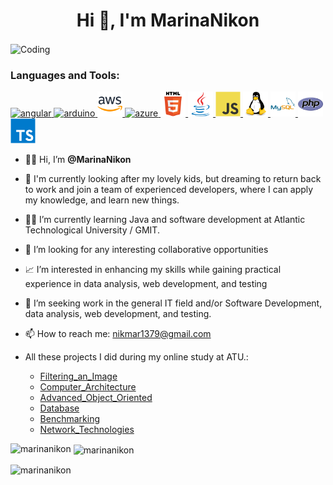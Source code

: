 <h1 align="center">Hi 👋, I'm MarinaNikon</h1>

<img align="center" alt="Coding" src="https://res.cloudinary.com/practicaldev/image/fetch/s--2bZIjPGC--/c_limit%2Cf_auto%2Cfl_progressive%2Cq_66%2Cw_880/https://dev-to-uploads.s3.amazonaws.com/i/d4tvukbt5mra37cvwklk.gif">


<h3 align="left">Languages and Tools:</h3>


<p align="left"> <a href="https://angular.io" target="_blank" rel="noreferrer"> <img src="https://angular.io/assets/images/logos/angular/angular.svg" alt="angular" width="40" height="40"/> </a> <a href="https://www.arduino.cc/" target="_blank" rel="noreferrer"> <img src="https://cdn.worldvectorlogo.com/logos/arduino-1.svg" alt="arduino" width="40" height="40"/> </a> <a href="https://aws.amazon.com" target="_blank" rel="noreferrer"> <img src="https://raw.githubusercontent.com/devicons/devicon/master/icons/amazonwebservices/amazonwebservices-original-wordmark.svg" alt="aws" width="40" height="40"/> </a> <a href="https://azure.microsoft.com/en-in/" target="_blank" rel="noreferrer"> <img src="https://www.vectorlogo.zone/logos/microsoft_azure/microsoft_azure-icon.svg" alt="azure" width="40" height="40"/> </a> <a href="https://www.w3.org/html/" target="_blank" rel="noreferrer"> <img src="https://raw.githubusercontent.com/devicons/devicon/master/icons/html5/html5-original-wordmark.svg" alt="html5" width="40" height="40"/> </a> <a href="https://www.java.com" target="_blank" rel="noreferrer"> <img src="https://raw.githubusercontent.com/devicons/devicon/master/icons/java/java-original.svg" alt="java" width="40" height="40"/> </a> <a href="https://developer.mozilla.org/en-US/docs/Web/JavaScript" target="_blank" rel="noreferrer"> <img src="https://raw.githubusercontent.com/devicons/devicon/master/icons/javascript/javascript-original.svg" alt="javascript" width="40" height="40"/> </a> <a href="https://www.linux.org/" target="_blank" rel="noreferrer"> <img src="https://raw.githubusercontent.com/devicons/devicon/master/icons/linux/linux-original.svg" alt="linux" width="40" height="40"/> </a> <a href="https://www.mysql.com/" target="_blank" rel="noreferrer"> <img src="https://raw.githubusercontent.com/devicons/devicon/master/icons/mysql/mysql-original-wordmark.svg" alt="mysql" width="40" height="40"/> </a> <a href="https://www.php.net" target="_blank" rel="noreferrer"> <img src="https://raw.githubusercontent.com/devicons/devicon/master/icons/php/php-original.svg" alt="php" width="40" height="40"/> </a> <a href="https://www.typescriptlang.org/" target="_blank" rel="noreferrer"> <img src="https://raw.githubusercontent.com/devicons/devicon/master/icons/typescript/typescript-original.svg" alt="typescript" width="40" height="40"/> </a> </p>


- 👩‍💻 Hi, I’m **@MarinaNikon**

- 🏡 I'm currently looking after my lovely kids, but dreaming to return back to work and join a team of experienced developers, where I can apply my knowledge, and learn new things. 
- 👩‍🎓 I’m currently learning Java and software development at Atlantic Technological University / GMIT.
- 🤔 I’m looking for any interesting collaborative opportunities
- 📈 I’m interested in enhancing my skills while gaining practical experience in data analysis, web development, and testing
- 💬 I’m seeking work in the general IT field and/or Software Development, data analysis, web development, and testing. 
- 📫 How to reach me: nikmar1379@gmail.com

- All these projects I did during my online study at ATU.:
  - [Filtering_an_Image](https://github.com/MarinaNikon/Filtering_an_Image)
  - [Computer_Architecture](https://github.com/MarinaNikon/Computer_Architecture)
  - [Advanced_Object_Oriented](https://github.com/MarinaNikon/Advanced_Object_Oriented)
  - [Database](https://github.com/MarinaNikon/Database)
  - [Benchmarking](https://github.com/MarinaNikon/Benchmarking)
  - [Network_Technologies](https://github.com/MarinaNikon/Network_Technologies)
<p><img align="left" src="https://github-readme-stats.vercel.app/api/top-langs?username=marinanikon&show_icons=true&locale=en&layout=compact" alt="marinanikon" /></p>

<p>&nbsp;<img align="center" src="https://github-readme-stats.vercel.app/api?username=marinanikon&show_icons=true&locale=en" alt="marinanikon" /></p>

<p><img align="center" src="https://github-readme-streak-stats.herokuapp.com/?user=marinanikon&" alt="marinanikon" /></p>

